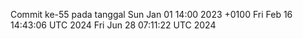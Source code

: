 Commit ke-55 pada tanggal Sun Jan 01 14:00 2023 +0100
Fri Feb 16 14:43:06 UTC 2024
Fri Jun 28 07:11:22 UTC 2024
